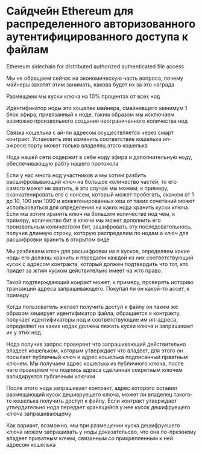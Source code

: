 
# Сайдчейн Ethereum для распределенного авторизованного аутентифицированного доступа к файлам

Ethereum sidechain for distributed authorized authenticated file access


Мы не обращаем сейчас на экономическую часть вопроса, почему майнеры захотят этим занимать, какова будет их за это награда

Размещаем мы куски ключа на 10% процентах от всех нод

Идентификатор ноды это кощелек майнера, смайнивщего минимум 1 блок эфира, привязанный к ноде, таким образом мы исключаем возможно произвольного создания неограниченного количества нод

Связка кошелька с ай-пи адресом осуществляется через смарт контракт. Установить или изменить соответствие кошелька ип-ажресе:порту может только владелец этого кошелька

Нода нашей сети содержит в себе ноду эфира и дополнительную ноду, обеспечивающую рабту нашего протокола

Если у нас много нод участников и мы хотим разбить расшифровывающий ключ на большое количество частей, то его самого может не хватить, в это случае мы можем, к примеру, сканкатенировать его с нонсем, который может пробегать, скажем от 1 до 10, 100 или 1000 и конкатенированных хеш от таких сочетаний может использоваться для определения на каких нода хранить куски ключа. Если мы хотим хранить ключ на большем количестве нод чем, к примеру, количество бит в ключе мы может дополнить его произвольным количеством бит, зашифровать эту последовательнось, получив длинную строку, которую распределим по нодам а ключ для расшифровки хранить в открытом виде

Мы разбиваем ключ для расшифровки на n кусков, определяем какие ноды его должны хранить и передаем каждой из них соответствующий кусок с адресом контракта, который должен подтвердить что тот, кто придет за жтим куском действительно имеет на жто право.

Такой подтверждающий конракт может, к примеру, проверять историю транзакций адреса запрашивающего. Покупал ли он какой-то ассет, к примеру

Когда пользователь желает получить доступ к файлу он таким же образом хеширует идентификатор файла, обращается к контракту, получает идентификаторы нод и соответствующие им ип-адреса, определяет на каких нодах должны лежать куски ключа и запрашивает их у этих нод.

Нода получив запрос проверяет что запрашивающий действительно владеет кошельком, которым утверждает что владеет, для этого он посылает публичный ключ и адрес кошелька подписанный прватным ключем. Мы получаем адрес кошелька из публичного ключа, после чего проверяем что подпись адреса сделанная секретным ключем валидируется публичным ключом

После этого нода запрашивает контракт, адрес которого оставил размещающий кусок дешивруещего ключа, может ли владелец такого-то кошелька получить доступ к файлу. Если контракт утверждает утвердительно нода передает хранящийся у нее кусок дешифруещего ключа запрашивающему

Как вариант, возможно, мы при размещении куска дешифруешего ключа можем запрашивать у ноды доказательсво, что она по-прежнему владеет приватным клчем, связанным со прикрепленным к ней адресом кошелька
